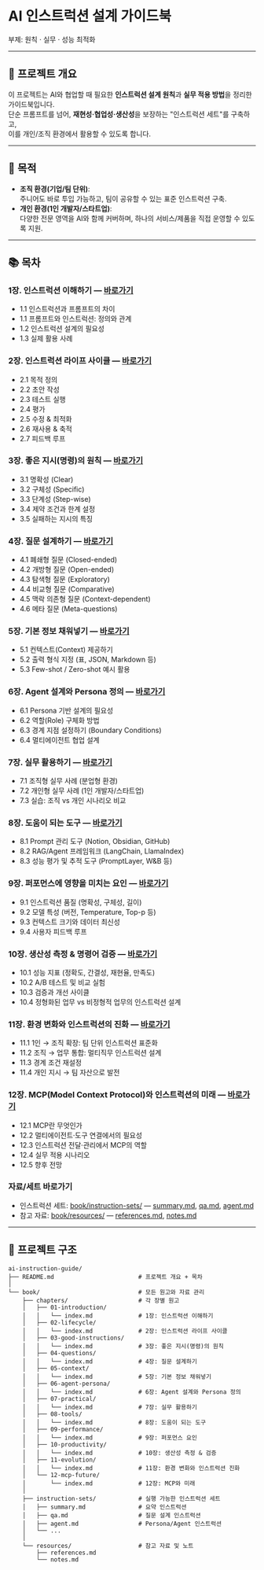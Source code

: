 # AI 인스트럭션 설계 가이드북
부제: 원칙 · 실무 · 성능 최적화

---

## 📌 프로젝트 개요
이 프로젝트는 AI와 협업할 때 필요한 **인스트럭션 설계 원칙**과 **실무 적용 방법**을 정리한 가이드북입니다.  
단순 프롬프트를 넘어, **재현성·협업성·생산성**을 보장하는 "인스트럭션 세트"를 구축하고,  
이를 개인/조직 환경에서 활용할 수 있도록 합니다.  

---

## 🎯 목적
- **조직 환경(기업/팀 단위)**:  
  주니어도 바로 투입 가능하고, 팀이 공유할 수 있는 표준 인스트럭션 구축.  
- **개인 환경(1인 개발자/스타트업)**:  
  다양한 전문 영역을 AI와 함께 커버하며, 하나의 서비스/제품을 직접 운영할 수 있도록 지원.  

---

## 📚 목차

### 1장. 인스트럭션 이해하기 — [바로가기](book/chapters/01-introduction/index.md)
- 1.1 인스트럭션과 프롬프트의 차이  
 - 1.1 프롬프트와 인스트럭션: 정의와 관계  
- 1.2 인스트럭션 설계의 필요성  
- 1.3 실제 활용 사례  

### 2장. 인스트럭션 라이프 사이클 — [바로가기](book/chapters/02-lifecycle/index.md)
- 2.1 목적 정의  
- 2.2 초안 작성  
- 2.3 테스트 실행  
- 2.4 평가  
- 2.5 수정 & 최적화  
- 2.6 재사용 & 축적  
- 2.7 피드백 루프  

### 3장. 좋은 지시(명령)의 원칙 — [바로가기](book/chapters/03-good-instructions/index.md)
- 3.1 명확성 (Clear)  
- 3.2 구체성 (Specific)  
- 3.3 단계성 (Step-wise)  
- 3.4 제약 조건과 한계 설정  
- 3.5 실패하는 지시의 특징  

### 4장. 질문 설계하기 — [바로가기](book/chapters/04-questions/index.md)
- 4.1 폐쇄형 질문 (Closed-ended)  
- 4.2 개방형 질문 (Open-ended)  
- 4.3 탐색형 질문 (Exploratory)  
- 4.4 비교형 질문 (Comparative)  
- 4.5 맥락 의존형 질문 (Context-dependent)  
- 4.6 메타 질문 (Meta-questions)  

### 5장. 기본 정보 채워넣기 — [바로가기](book/chapters/05-context/index.md)
- 5.1 컨텍스트(Context) 제공하기  
- 5.2 출력 형식 지정 (표, JSON, Markdown 등)  
- 5.3 Few-shot / Zero-shot 예시 활용  

### 6장. Agent 설계와 Persona 정의 — [바로가기](book/chapters/06-agent-persona/index.md)
- 6.1 Persona 기반 설계의 필요성  
- 6.2 역할(Role) 구체화 방법  
- 6.3 경계 지점 설정하기 (Boundary Conditions)  
- 6.4 멀티에이전트 협업 설계  

### 7장. 실무 활용하기 — [바로가기](book/chapters/07-practical/index.md)
- 7.1 조직형 실무 사례 (분업형 환경)  
- 7.2 개인형 실무 사례 (1인 개발자/스타트업)  
- 7.3 실습: 조직 vs 개인 시나리오 비교  

### 8장. 도움이 되는 도구 — [바로가기](book/chapters/08-tools/index.md)
- 8.1 Prompt 관리 도구 (Notion, Obsidian, GitHub)  
- 8.2 RAG/Agent 프레임워크 (LangChain, LlamaIndex)  
- 8.3 성능 평가 및 추적 도구 (PromptLayer, W&B 등)  

### 9장. 퍼포먼스에 영향을 미치는 요인 — [바로가기](book/chapters/09-performance/index.md)
- 9.1 인스트럭션 품질 (명확성, 구체성, 길이)  
- 9.2 모델 특성 (버전, Temperature, Top-p 등)  
- 9.3 컨텍스트 크기와 데이터 최신성  
- 9.4 사용자 피드백 루프  

### 10장. 생산성 측정 & 명령어 검증 — [바로가기](book/chapters/10-productivity/index.md)
- 10.1 성능 지표 (정확도, 간결성, 재현율, 만족도)  
- 10.2 A/B 테스트 및 비교 실험  
- 10.3 검증과 개선 사이클  
- 10.4 정형화된 업무 vs 비정형적 업무의 인스트럭션 설계  

### 11장. 환경 변화와 인스트럭션의 진화 — [바로가기](book/chapters/11-evolution/index.md)
- 11.1 1인 → 조직 확장: 팀 단위 인스트럭션 표준화  
- 11.2 조직 → 업무 통합: 멀티직무 인스트럭션 설계  
- 11.3 경계 조건 재설정  
- 11.4 개인 지시 → 팀 자산으로 발전  

### 12장. MCP(Model Context Protocol)와 인스트럭션의 미래 — [바로가기](book/chapters/12-mcp-future/index.md)
- 12.1 MCP란 무엇인가  
- 12.2 멀티에이전트·도구 연결에서의 필요성  
- 12.3 인스트럭션 전달·관리에서 MCP의 역할  
- 12.4 실무 적용 시나리오  
- 12.5 향후 전망  

### 자료/세트 바로가기
- 인스트럭션 세트: [book/instruction-sets/](book/instruction-sets/) — [summary.md](book/instruction-sets/summary.md), [qa.md](book/instruction-sets/qa.md), [agent.md](book/instruction-sets/agent.md)
- 참고 자료: [book/resources/](book/resources/) — [references.md](book/resources/references.md), [notes.md](book/resources/notes.md)

---

## 📂 프로젝트 구조

```plaintext
ai-instruction-guide/
├── README.md                        # 프로젝트 개요 + 목차
│
└── book/                            # 모든 원고와 자료 관리
    ├── chapters/                    # 각 장별 원고
    │   ├── 01-introduction/
    │   │   └── index.md             # 1장: 인스트럭션 이해하기
    │   ├── 02-lifecycle/
    │   │   └── index.md             # 2장: 인스트럭션 라이프 사이클
    │   ├── 03-good-instructions/
    │   │   └── index.md             # 3장: 좋은 지시(명령)의 원칙
    │   ├── 04-questions/
    │   │   └── index.md             # 4장: 질문 설계하기
    │   ├── 05-context/
    │   │   └── index.md             # 5장: 기본 정보 채워넣기
    │   ├── 06-agent-persona/
    │   │   └── index.md             # 6장: Agent 설계와 Persona 정의
    │   ├── 07-practical/
    │   │   └── index.md             # 7장: 실무 활용하기
    │   ├── 08-tools/
    │   │   └── index.md             # 8장: 도움이 되는 도구
    │   ├── 09-performance/
    │   │   └── index.md             # 9장: 퍼포먼스 요인
    │   ├── 10-productivity/
    │   │   └── index.md             # 10장: 생산성 측정 & 검증
    │   ├── 11-evolution/
    │   │   └── index.md             # 11장: 환경 변화와 인스트럭션 진화
    │   └── 12-mcp-future/
    │       └── index.md             # 12장: MCP와 미래
    │
    ├── instruction-sets/            # 실행 가능한 인스트럭션 세트
    │   ├── summary.md               # 요약 인스트럭션
    │   ├── qa.md                    # 질문 설계 인스트럭션
    │   ├── agent.md                 # Persona/Agent 인스트럭션
    │   └── ...
    │
    └── resources/                   # 참고 자료 및 노트
        ├── references.md
        └── notes.md
```

 
